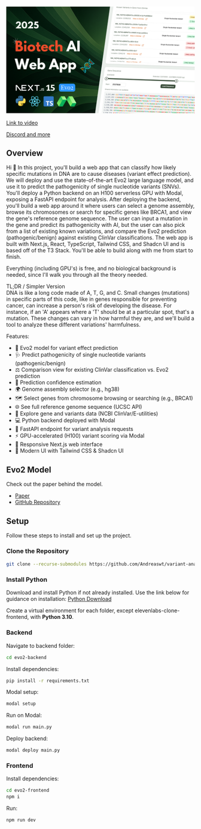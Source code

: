 ![alt text](thumbnail.png)

[Link to video](https://youtu.be/3dCZxmd5bvs)

[Discord and more](https://www.andreastrolle.com/)

## Overview

Hi 🤙 In this project, you'll build a web app that can classify how likely specific mutations in DNA are to cause diseases (variant effect prediction). We will deploy and use the state-of-the-art Evo2 large language model, and use it to predict the pathogenicity of single nucleotide variants (SNVs). You'll deploy a Python backend on an H100 serverless GPU with Modal, exposing a FastAPI endpoint for analysis. After deploying the backend, you'll build a web app around it where users can select a genome assembly, browse its chromosomes or search for specific genes like BRCA1, and view the gene's reference genome sequence. The user can input a mutation in the gene and predict its pathogenicity with AI, but the user can also pick from a list of existing known variations, and compare the Evo2 prediction (pathogenic/benign) against existing ClinVar classifications. The web app is built with Next.js, React, TypeScript, Tailwind CSS, and Shadcn UI and is based off of the T3 Stack. You'll be able to build along with me from start to finish.

Everything (including GPU's) is free, and no biological background is needed, since I'll walk you through all the theory needed.

TL;DR / Simpler Version\
DNA is like a long code made of A, T, G, and C. Small changes (mutations) in specific parts of this code, like in genes responsible for preventing cancer, can increase a person's risk of developing the disease. For instance, if an 'A' appears where a 'T' should be at a particular spot, that's a mutation. These changes can vary in how harmful they are, and we'll build a tool to analyze these different variations' harmfulness.

Features:

- 🧬 Evo2 model for variant effect prediction
- 🩺 Predict pathogenicity of single nucleotide variants (pathogenic/benign)
- ⚖️ Comparison view for existing ClinVar classification vs. Evo2 prediction
- 💯 Prediction confidence estimation
- 🌍 Genome assembly selector (e.g., hg38)
- 🗺️ Select genes from chromosome browsing or searching (e.g., BRCA1)
- 🌐 See full reference genome sequence (UCSC API)
- 🧬 Explore gene and variants data (NCBI ClinVar/E-utilities)
- 💻 Python backend deployed with Modal
- 🚀 FastAPI endpoint for variant analysis requests
- ⚡ GPU-accelerated (H100) variant scoring via Modal
- 📱 Responsive Next.js web interface
- 🎨 Modern UI with Tailwind CSS & Shadcn UI

## Evo2 Model

Check out the paper behind the model.

- [Paper](https://www.biorxiv.org/content/10.1101/2025.02.18.638918v1)
- [GitHub Repository](https://github.com/ArcInstitute/evo2)

## Setup

Follow these steps to install and set up the project.

### Clone the Repository

```bash
git clone --recurse-submodules https://github.com/Andreaswt/variant-analysis-evo2.git
```

### Install Python

Download and install Python if not already installed. Use the link below for guidance on installation:
[Python Download](https://www.python.org/downloads/)

Create a virtual environment for each folder, except elevenlabs-clone-frontend, with **Python 3.10**.

### Backend

Navigate to backend folder:

```bash
cd evo2-backend
```

Install dependencies:

```bash
pip install -r requirements.txt
```

Modal setup:

```bash
modal setup
```

Run on Modal:

```bash
modal run main.py
```

Deploy backend:

```bash
modal deploy main.py
```

### Frontend

Install dependencies:

```bash
cd evo2-frontend
npm i
```

Run:

```bash
npm run dev
```
